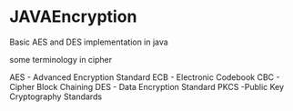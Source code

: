 # JAVAEncryption
Basic AES and DES implementation in java 

some terminology in cipher

AES - Advanced Encryption Standard
ECB - Electronic Codebook 
CBC - Cipher Block Chaining
DES - Data Encryption Standard 
PKCS -Public Key Cryptography Standards
